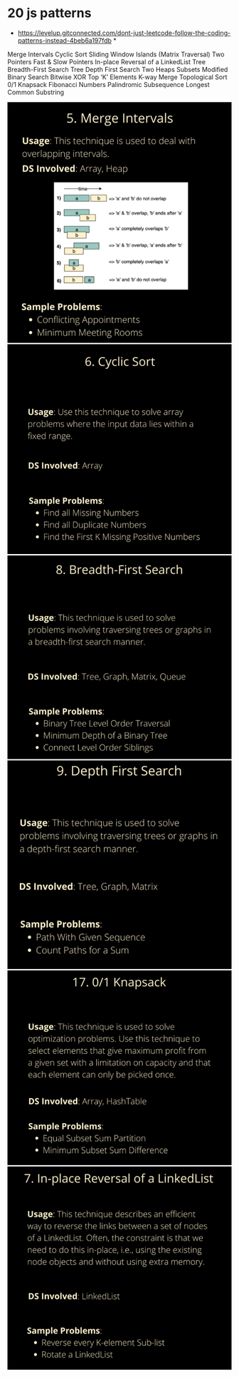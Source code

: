 # 20 js patterns

* https://levelup.gitconnected.com/dont-just-leetcode-follow-the-coding-patterns-instead-4beb6a197fdb *

Merge Intervals
Cyclic Sort
Sliding Window
Islands (Matrix Traversal)
Two Pointers
Fast & Slow Pointers
In-place Reversal of a LinkedList
Tree Breadth-First Search
Tree Depth First Search
Two Heaps
Subsets
Modified Binary Search
Bitwise XOR
Top ‘K’ Elements
K-way Merge
Topological Sort
0/1 Knapsack
Fibonacci Numbers
Palindromic Subsequence
Longest Common Substring


![img_1.png](assets/merge_intervals.png)
![img.png](assets/cyclic_sort.png)
![img.png](assets/bfs.png)
![img.png](assets/dfs.png)
![img.png](assets/knapsack.png)
![img.png](assets/inPlaceReversalLinkedList.png)
